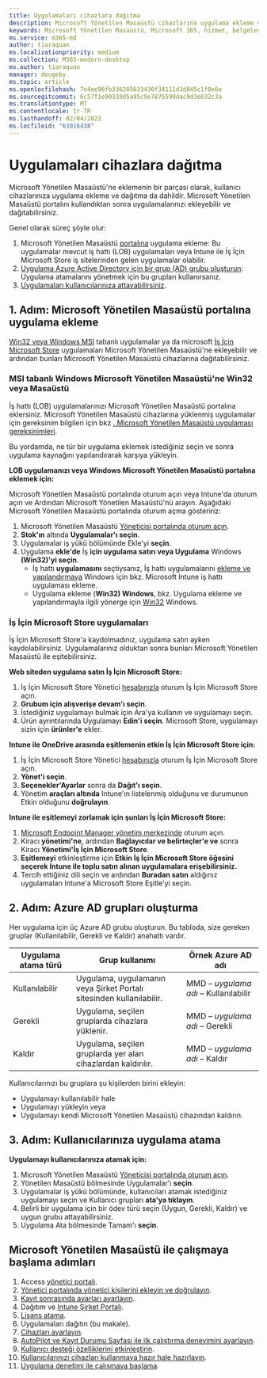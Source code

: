 ```yaml
---
title: Uygulamaları cihazlara dağıtma
description: Microsoft Yönetilen Masaüstü cihazlarına uygulama ekleme ve uygulama dağıtma hakkında bilgiler.
keywords: Microsoft Yönetilen Masaüstü, Microsoft 365, hizmet, belgeler, uygulamalar, iş hattı uygulamaları, LOB uygulamaları
ms.service: m365-md
author: tiaraquan
ms.localizationpriority: medium
ms.collection: M365-modern-desktop
ms.author: tiaraquan
manager: dougeby
ms.topic: article
ms.openlocfilehash: 7e4ee96fb336205633430f34111d3d845c1f0e6e
ms.sourcegitcommit: 6c57f1e90339d5a95c9e7875599dac9d3e032c3a
ms.translationtype: MT
ms.contentlocale: tr-TR
ms.lasthandoff: 02/04/2022
ms.locfileid: "63016438"
---
```

# <a name="deploy-apps-to-devices"></a>Uygulamaları cihazlara dağıtma

Microsoft Yönetilen Masaüstü'ne eklemenin bir parçası olarak, kullanıcı cihazlarınıza uygulama ekleme ve dağıtma da dahildir. Microsoft Yönetilen Masaüstü portalını kullandıktan sonra uygulamalarınızı ekleyebilir ve dağıtabilirsiniz.

Genel olarak süreç şöyle olur:

1. Microsoft Yönetilen Masaüstü [portalına](#1) uygulama ekleme: Bu uygulamalar mevcut iş hattı (LOB) uygulamaları veya Intune ile İş İçin Microsoft Store iş sitelerinden gelen uygulamalar olabilir.
2. [Uygulama Azure Active Directory için bir grup (AD) grubu oluşturun](#2): Uygulama atamalarını yönetmek için bu grupları kullanırsanız.
3. [Uygulamaları kullanıcılarınıza attayabilirsiniz](#3).

<span id="1" />

## <a name="step-1-add-apps-to-microsoft-managed-desktop-portal"></a>1. Adım: Microsoft Yönetilen Masaüstü portalına uygulama ekleme

[Win32 veya Windows MSI](#lob-apps) tabanlı uygulamalar ya da microsoft [İş İçin Microsoft Store](#msfb-apps) uygulamaları Microsoft Yönetilen Masaüstü'ne ekleyebilir ve ardından bunları Microsoft Yönetilen Masaüstü cihazlarına dağıtabilirsiniz.

<span id="lob-apps">

### <a name="win32-or-windows-msi-based-apps-to-microsoft-managed-desktop"></a>MSI tabanlı Windows Microsoft Yönetilen Masaüstü'ne Win32 veya Masaüstü

İş hattı (LOB) uygulamalarınızı Microsoft Yönetilen Masaüstü portalına  eklersiniz. Microsoft Yönetilen Masaüstü cihazlarına yüklenmiş uygulamalar için gereksinim bilgileri için bkz [. Microsoft Yönetilen Masaüstü uygulaması gereksinimleri](../service-description/mmd-app-requirements.md).

Bu yordamda, ne tür bir uygulama eklemek istediğiniz seçin ve sonra uygulama kaynağını yapılandırarak karşıya yükleyin.

**LOB uygulamanızı veya Windows Microsoft Yönetilen Masaüstü portalına eklemek için:**

Microsoft Yönetilen Masaüstü portalında oturum açın veya Intune'da oturum açın ve Ardından Microsoft Yönetilen Masaüstü'nü arayın. Aşağıdaki Microsoft Yönetilen Masaüstü portalında oturum açma gösteririz:

1. Microsoft Yönetilen Masaüstü [Yöneticisi portalında oturum açın](https://aka.ms/mmdportal).
2. **Stok'ın** altında **Uygulamalar'ı seçin**.
3. Uygulamalar iş yükü bölümünde Ekle'yi **seçin**.
4. Uygulama **ekle'de** İş **için uygulama satırı veya Uygulama** Windows **(Win32)'yi seçin**.
    - İş hattı **uygulamasını** seçtiysanız, İş hattı uygulamalarını [ekleme ve yapılandırmaya](/intune/lob-apps-windows) Windows için bkz. Microsoft Intune iş hattı uygulaması ekleme.
    - Uygulama ekleme (**Win32) Windows**, bkz. Uygulama ekleme ve yapılandırmayla ilgili yönerge için [Win32](/intune/apps-win32-app-management) Windows.

<span id="msfb-apps">

### <a name="microsoft-store-for-business-apps"></a>İş İçin Microsoft Store uygulamaları

İş İçin Microsoft Store'a kaydolmadınız, uygulama satın ayken kaydolabilirsiniz. Uygulamalarınız olduktan sonra bunları Microsoft Yönetilen Masaüstü ile eşitebilirsiniz.

**Web siteden uygulama satın İş İçin Microsoft Store:**

1. İş İçin Microsoft Store Yönetici [hesabınızla](https://businessstore.microsoft.com) oturum İş İçin Microsoft Store açın.
2. **Grubum için alışverişe devam'ı seçin**.
3. İstediğiniz uygulamayı bulmak için Ara'ya kullanın ve uygulamayı seçin.
4. Ürün ayrıntılarında Uygulamayı **Edin'i seçin**.
Microsoft Store, uygulamayı sizin için **ürünler'e** ekler.

**Intune ile OneDrive arasında eşitlemenin etkin İş İçin Microsoft Store için:**

1. İş İçin Microsoft Store Yönetici [hesabınızla](https://businessstore.microsoft.com) oturum İş İçin Microsoft Store açın.
2. **Yönet'i seçin**.
3. **Seçenekler'Ayarlar** sonra da **Dağıt'ı seçin**.
4. Yönetim **araçları altında** Intune'ın listelenmiş olduğunu ve durumunun Etkin olduğunu **doğrulayın**.  

**Intune ile eşitlemeyi zorlamak için şunları İş İçin Microsoft Store:**

1. [Microsoft Endpoint Manager yönetim merkezinde](https://go.microsoft.com/fwlink/?linkid=2109431) oturum açın.
2. Kiracı **yönetimi'ne**, ardından **Bağlayıcılar ve belirteçler'e ve** sonra Kiracı **Yönetimi'İş İçin Microsoft Store**.
3. **Eşitlemeyi** etkinleştirme için **Etkin İş İçin Microsoft Store öğesini seçerek Intune ile toplu satın alınan uygulamalara erişebilirsiniz.**
4. Tercih ettiğiniz dili seçin ve ardından **Buradan satın** aldığınız uygulamaları Intune'a Microsoft Store Eşitle'yi seçin.

<span id="2" />

## <a name="step-2-create-azure-ad-groups"></a>2. Adım: Azure AD grupları oluşturma

Her uygulama için üç Azure AD grubu oluşturun. Bu tabloda, size gereken gruplar (Kullanılabilir, Gerekli ve Kaldır) anahattı vardır.

Uygulama atama türü | Grup kullanımı | Örnek Azure AD adı |
--- | --- | --- |
Kullanılabilir |  Uygulama, uygulamanın veya Şirket Portalı sitesinden kullanılabilir. | MMD – *uygulama adı* – Kullanılabilir |
Gerekli |  Uygulama, seçilen gruplarda cihazlara yüklenir. | MMD – *uygulama adı* – Gerekli |
Kaldır |  Uygulama, seçilen gruplarda yer alan cihazlardan kaldırılır. | MMD – *uygulama adı* – Kaldır |

Kullanıcılarınızı bu gruplara şu kişilerden birini ekleyin:

- Uygulamayı kullanılabilir hale
- Uygulamayı yükleyin veya
- Uygulamayı kendi Microsoft Yönetilen Masaüstü cihazından kaldırın.

<span id="3" />

## <a name="step-3-assign-apps-to-your-users"></a>3. Adım: Kullanıcılarınıza uygulama atama

**Uygulamayı kullanıcılarınıza atamak için:**

1. Microsoft Yönetilen Masaüstü [Yöneticisi portalında oturum açın](https://aka.ms/mmdportal).
2. Yönetilen Masaüstü bölmesinde Uygulamalar'ı **seçin**.
3. Uygulamalar iş yükü bölümünde, kullanıcıları atamak istediğiniz uygulamayı seçin ve Kullanıcı grupları **ata'ya tıklayın**.
4. Belirli bir uygulama için bir ödev türü seçin (Uygun, Gerekli, Kaldır) ve uygun grubu attayabilirsiniz.
5. Uygulama Ata bölmesinde Tamam'ı **seçin**.

## <a name="steps-to-get-started-with-microsoft-managed-desktop"></a>Microsoft Yönetilen Masaüstü ile çalışmaya başlama adımları

1. Access [yönetici portalı](access-admin-portal.md).
1. [Yönetici portalında yönetici kişilerini ekleyin ve doğrulayın](add-admin-contacts.md).
1. [Kayıt sonrasında ayarları ayarlayın](conditional-access.md).
1. Dağıtım ve [Intune Şirket Portalı](company-portal.md).
1. [Lisans atama](assign-licenses.md).
1. Uygulamaları dağıtın (bu makale).
1. [Cihazları ayarlayın](set-up-devices.md).
1. [AutoPilot ve Kayıt Durumu Sayfası ile ilk çalıştırma deneyimini ayarlayın](esp-first-run.md).
1. [Kullanıcı desteği özelliklerini etkinleştirin](enable-support.md).
1. [Kullanıcılarınızı cihazları kullanmaya hazır hale hazırlayın](get-started-devices.md).
1. [Uygulama denetimi ile çalışmaya başlama](get-started-app-control.md).

<!--# Preparing apps for Microsoft Managed Desktop

This topic is the target for 2 "Learn more" links in the Admin Portal (aka.ms/app-overview;app-package); also target for link from Online resources (aka.ms/app-overviewmmd-app-prep) do not delete.

-->

